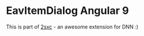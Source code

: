 # EavItemDialog Angular 9

This is part of [2sxc](https://2sxc.org) - an awesome extension for DNN :)
